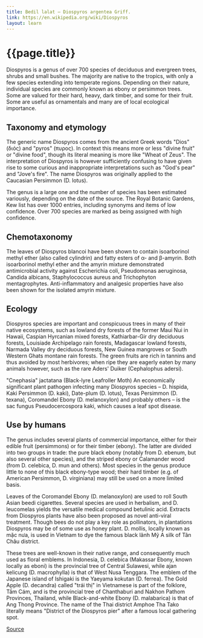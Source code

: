 ```yaml
---
title: Bedil lalat – Diospyros argentea Griff.
link: https://en.wikipedia.org/wiki/Diospyros
layout: learn
---
```

# {{page.title}}

Diospyros is a genus of over 700 species of deciduous and evergreen trees, shrubs and small bushes. The majority are native to the tropics, with only a few species extending into temperate regions. Depending on their nature, individual species are commonly known as ebony or persimmon trees. Some are valued for their hard, heavy, dark timber, and some for their fruit. Some are useful as ornamentals and many are of local ecological importance.

## Taxonomy and etymology
The generic name Diospyros comes from the ancient Greek words "Dios" (διός) and "pyros" (πυρος). In context this means more or less "divine fruit" or "divine food", though its literal meaning is more like "Wheat of Zeus". The interpretation of Diospyros is however sufficiently confusing to have given rise to some curious and inappropriate interpretations such as "God's pear" and "Jove's fire". The name Diospyros was originally applied to the Caucasian Persimmon (D. lotus).

The genus is a large one and the number of species has been estimated variously, depending on the date of the source. The Royal Botanic Gardens, Kew list has over 1000 entries, including synonyms and items of low confidence. Over 700 species are marked as being assigned with high confidence.

## Chemotaxonomy
The leaves of Diospyros blancoi have been shown to contain isoarborinol methyl ether (also called cylindrin) and fatty esters of α- and β-amyrin. Both isoarborinol methyl ether and the amyrin mixture demonstrated antimicrobial activity against Escherichia coli, Pseudomonas aeruginosa, Candida albicans, Staphylococcus aureus and Trichophyton mentagrophytes. Anti-inflammatory and analgesic properties have also been shown for the isolated amyrin mixture.

## Ecology
Diospyros species are important and conspicuous trees in many of their native ecosystems, such as lowland dry forests of the former Maui Nui in Hawaii, Caspian Hyrcanian mixed forests, Kathiarbar-Gir dry deciduous forests, Louisiade Archipelago rain forests, Madagascar lowland forests, Narmada Valley dry deciduous forests, New Guinea mangroves or South Western Ghats montane rain forests. The green fruits are rich in tannins and thus avoided by most herbivores; when ripe they are eagerly eaten by many animals however, such as the rare Aders' Duiker (Cephalophus adersi).

"Cnephasia" jactatana (Black-lyre Leafroller Moth)
An economically significant plant pathogen infecting many Diospyros species – D. hispida, Kaki Persimmon (D. kaki), Date-plum (D. lotus), Texas Persimmon (D. texana), Coromandel Ebony (D. melanoxylon) and probably others – is the sac fungus Pseudocercospora kaki, which causes a leaf spot disease.

## Use by humans
The genus includes several plants of commercial importance, either for their edible fruit (persimmons) or for their timber (ebony). The latter are divided into two groups in trade: the pure black ebony (notably from D. ebenum, but also several other species), and the striped ebony or Calamander wood (from D. celebica, D. mun and others). Most species in the genus produce little to none of this black ebony-type wood; their hard timber (e.g. of American Persimmon, D. virginiana) may still be used on a more limited basis.

Leaves of the Coromandel Ebony (D. melanoxylon) are used to roll South Asian beedi cigarettes. Several species are used in herbalism, and D. leucomelas yields the versatile medical compound betulinic acid. Extracts from Diospyros plants have also been proposed as novel anti-viral treatment. Though bees do not play a key role as pollinators, in plantations Diospyros may be of some use as honey plant. D. mollis, locally known as mặc nưa, is used in Vietnam to dye the famous black lãnh Mỹ A silk of Tân Châu district.

These trees are well-known in their native range, and consequently much used as floral emblems. In Indonesia, D. celebica (Makassar Ebony, known locally as eboni) is the provincial tree of Central Sulawesi, while ajan kelicung (D. macrophylla) is that of West Nusa Tenggara. The emblem of the Japanese island of Ishigaki is the Yaeyama kokutan (D. ferrea). The Gold Apple (D. decandra) called "trái thị" in Vietnamese is part of the folklore, Tấm Cám, and is the provincial tree of Chanthaburi and Nakhon Pathom Provinces, Thailand, while Black-and-white Ebony (D. malabarica) is that of Ang Thong Province. The name of the Thai district Amphoe Tha Tako literally means "District of the Diospyros pier" after a famous local gathering spot.

[Source](page.link)
